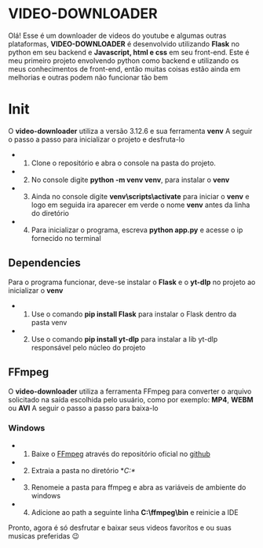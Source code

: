 # VIDEO-DOWNLOADER
Olá! Esse é um downloader de videos do youtube e algumas outras plataformas, **VIDEO-DOWNLOADER** é desenvolvido utilizando **Flask** no python em seu backend e **Javascript, html e css** em seu front-end. Este é meu primeiro projeto envolvendo python como backend e utilizando os meus conhecimentos de front-end, então muitas coisas estão ainda em melhorias e outras podem não funcionar tão bem

# Init

O **video-downloader** utiliza a versão 3.12.6 e sua ferramenta **venv**
A seguir o passo a passo para inicializar o projeto e desfruta-lo
 - 1. Clone o repositório e abra o console na pasta do projeto.
 - 2. No console digite **python -m venv venv**, para instalar o **venv**
 - 3. Ainda no console digite **venv\scripts\activate** para iniciar o **venv** e logo em seguida ira aparecer em verde o nome **venv** antes da linha do diretório
 - 4. Para inicializar o programa, escreva **python app.py** e acesse o ip fornecido no terminal

## Dependencies

Para o programa funcionar, deve-se instalar o **Flask** e o **yt-dlp** no projeto ao inicializar o **venv**
 - 1. Use o comando **pip install Flask** para instalar o Flask dentro da pasta venv
 - 2. Use o comando **pip install yt-dlp** para instalar a lib yt-dlp responsável pelo núcleo do projeto

## FFmpeg

O **video-downloader** utiliza a ferramenta FFmpeg para converter o arquivo solicitado na saída escolhida pelo usuário, como por exemplo: **MP4**, **WEBM** ou **AVI**
A seguir o passo a passo para baixa-lo

### Windows
 - 1. Baixe o [FFmpeg](https://github.com/BtbN/FFmpeg-Builds/releases/download/latest/ffmpeg-master-latest-win64-gpl.zip) através do repositório oficial no [github](https://github.com/BtbN/FFmpeg-Builds/releases)
 - 2. Extraia a pasta no diretório **C:\**
 - 3. Renomeie a pasta para ffmpeg e abra as variáveis de ambiente do windows
 - 4. Adicione ao path a seguinte linha **C:\ffmpeg\bin** e reinicie a IDE
 
 Pronto, agora é só desfrutar e baixar seus videos favorítos e ou suas musicas preferidas 😉